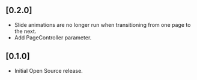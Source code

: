 ## [0.2.0]

* Slide animations are no longer run when transitioning from one page to the next.
* Add PageController parameter.

## [0.1.0] 

* Initial Open Source release.

